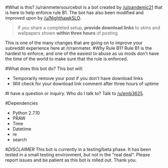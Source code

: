 #What is this?
/u/rainmetersourcebot is a bot created by [/u/pandemic21](https://reddit.com/u/pandemic21) that is here to help enforce rule B1. The bot has also been modified and improved upon by [/u/NighthawkSLO](https://reddit.com/u/NighthawkSLO).
> If you share a completed setup, **provide download links** to skins and wallpapers shown **within three hours** of posting.

This is one of the many changes that are going on to improve your subreddit experience here at /r/rainmeter.
#Why Rule B1?
Rule B1 is the hardest to enforce, and one of the easiest to abuse as us mods don't have the time of the world to make sure that the rule is enforced. 

#What does this bot do?
This bot will:
* Temporarily remove your post if you don't have download links
* Will check for your download link comment after three hours of uptime

#I have a question or inquiry. Who do I talk to?
Talk to [/u/emb3625](https://reddit.com/u/emb3625).

#Dependencies
* Python 2.7.10
* PRAW
* Time
* Datetime
* re
* search

#_DISCLAIMER_
This bot is currently in a testing/beta phase. It has been tested in a small testing environment, but not in the "real deal". Please report issues and be patient as this bot is rolled out. Thank you.
